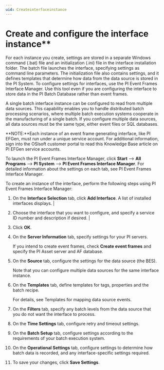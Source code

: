 ```yaml
---
uid: Createinterfaceinstance
---
```


# Create and configure the interface instance**

For each instance you create, settings are stored in a separate Windows command (.bat) file and an initialization (.ini) file in the interface installation folder. The batch file launches the interface, specifying settings as command line parameters. The initialization file also contains settings, and it defines templates that determine how data from the data source is stored in the PI System. To configure settings for interfaces, use the PI Event Frames Interface Manager. Use this tool even if you are configuring the interface to store data in the PI Batch Database rather than event frames.

A single batch interface instance can be configured to read from multiple data sources. This capability enables you to handle distributed batch processing scenarios, where multiple batch execution systems cooperate in the manufacturing of a single batch. If you configure multiple data sources, all data sources must be the same type, either event files or SQL databases.

**NOTE:**Each instance of an event frame generating interface, like PI EFGen, must run under a unique service account. For additional information, sign into the OSIsoft customer portal to read this Knowledge Base article on PI EFGen service accounts.

To launch the PI Event Frames Interface Manager, click **Start** --> **All Programs** --> **PI System** --> **PI Event Frames Interface Manager**. For detailed information about the settings on each tab, see PI Event Frames Interface Manager.

To create an instance of the interface, perform the following steps using PI Event Frames Interface Manager:

  1. On the **Interface Selection** tab, click **Add Interface**. A list of installed interfaces displays.                  |

  2. Choose the interface that you want to configure, and specify a service ID number and description if desired.               |

  3. Click **OK**.                              
  
  4. On the **Server Information** tab, specify settings for your PI servers.

      If you intend to create event frames, check **Create event  frames** and specify the PI Asset server and AF database.

  5. On the **Source** tab, configure the settings for the data source (the BES).

      Note that you can configure multiple data sources for the same interface instance.
      
  6. On the **Templates** tab, define templates for tags, properties and the batch recipe.

      For details, see Templates for mapping data source events.

  7. On the **Filters** tab, specify any batch levels from the data source that you do not want the interface to process.

  8. On the **Time Settings** tab, configure retry and timeout settings.

  9. On the **Batch Setup** tab, configure settings according to the requirements of your batch execution system.

  10. On the **Operational Settings** tab, configure settings to determine how batch data is recorded, and any interface-specific settings required.

  11. To save your changes, click **Save Settings**.
